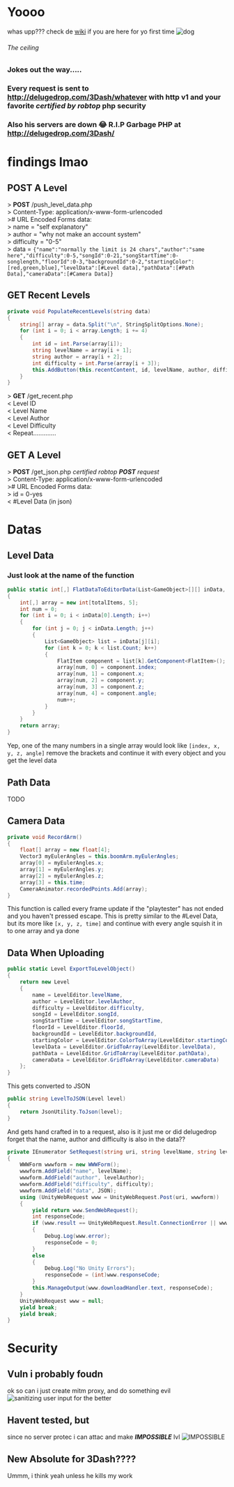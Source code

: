 # Yoooo
whas upp??? 
check de [wiki](https://github.com/RewardedIvan/3DPS/wiki/Home-or-TOC) if you are here for yo first time
![dog](https://imgs.search.brave.com/h6cXzBdjQLJeVel33pPYteS4IduQxcniXfQM1G_1dME/rs:fit:1200:720:1/g:ce/aHR0cHM6Ly9pLnl0/aW1nLmNvbS92aS95/UXBKdnBjSlR1by9t/YXhyZXNkZWZhdWx0/LmpwZw)
###### The ceiling
### Jokes out the way.....
  

### Every request is sent to http://delugedrop.com/3Dash/whatever with http v1 and your favorite *certified by robtop* php security
### Also his servers are down 😂 R.I.P Garbage PHP at http://delugedrop.com/3Dash/

# findings lmao
## POST A Level
\> **POST** /push_level_data.php  
\> Content-Type: application/x-www-form-urlencoded  
\># URL Encoded Forms data:  
\> name = "self explanatory"  
\> author = "why not make an account system"  
\> difficulty = "0-5"  
\> data = `{"name":"normally the limit is 24 chars","author":"same here","difficulty":0-5,"songId":0-21,"songStartTime":0-songlength,"floorId":0-3,"backgroundId":0-2,"startingColor":[red,green,blue],"levelData":[#Level data],"pathData":[#Path Data],"cameraData":[#Camera Data]}` 

## GET Recent Levels
```csharp
private void PopulateRecentLevels(string data)
{
	string[] array = data.Split("\n", StringSplitOptions.None);
	for (int i = 0; i < array.Length; i += 4)
	{
		int id = int.Parse(array[i]);
		string levelName = array[i + 1];
		string author = array[i + 2];
		int difficulty = int.Parse(array[i + 3]);
		this.AddButton(this.recentContent, id, levelName, author, difficulty);
	}
}
```
\> **GET** /get_recent.php  
< Level ID  
< Level Name  
< Level Author  
< Level Difficulty  
< Repeat.............  

## GET A Level
\> **POST** /get_json.php *certified robtop **POST** request*  
\> Content-Type: application/x-www-form-urlencoded  
\># URL Encoded Forms data:  
\> id = 0-yes  
< #Level Data (in json)  

# Datas

## Level Data
### Just look at the name of the function
```csharp
public static int[,] FlatDataToEditorData(List<GameObject>[][] inData, int totalItems)
{
	int[,] array = new int[totalItems, 5];
	int num = 0;
	for (int i = 0; i < inData[0].Length; i++)
	{
		for (int j = 0; j < inData.Length; j++)
		{
			List<GameObject> list = inData[j][i];
			for (int k = 0; k < list.Count; k++)
			{
				FlatItem component = list[k].GetComponent<FlatItem>();
				array[num, 0] = component.index;
				array[num, 1] = component.x;
				array[num, 2] = component.y;
				array[num, 3] = component.z;
				array[num, 4] = component.angle;
				num++;
			}
		}
	}
	return array;
}
```
Yep, one of the many numbers in a single array would look like `[index, x, y, z, angle]`
remove the brackets and continue it with every object and you get the level data

## Path Data
TODO

## Camera Data
```csharp
private void RecordArm()
{
	float[] array = new float[4];
	Vector3 myEulerAngles = this.boomArm.myEulerAngles;
	array[0] = myEulerAngles.x;
	array[1] = myEulerAngles.y;
	array[2] = myEulerAngles.z;
	array[3] = this.time;
	CameraAnimator.recordedPoints.Add(array);
}
```
This function is called every frame update if the "playtester" has not ended and you haven't pressed escape.
This is pretty similar to the #Level Data, but its more like `[x, y, z, time]` and
continue with every angle squish it in to one array and ya done

## Data When Uploading
```csharp
public static Level ExportToLevelObject()
{
	return new Level
	{
		name = LevelEditor.levelName,
		author = LevelEditor.levelAuthor,
		difficulty = LevelEditor.difficulty,
		songId = LevelEditor.songId,
		songStartTime = LevelEditor.songStartTime,
		floorId = LevelEditor.floorId,
		backgroundId = LevelEditor.backgroundId,
		startingColor = LevelEditor.ColorToArray(LevelEditor.startingColor),
		levelData = LevelEditor.GridToArray(LevelEditor.levelData),
		pathData = LevelEditor.GridToArray(LevelEditor.pathData),
		cameraData = LevelEditor.GridToArray(LevelEditor.cameraData)
	};
}
```
This gets converted to JSON
```csharp
public string LevelToJSON(Level level)
{
	return JsonUtility.ToJson(level);
}
```
And gets hand crafted in to a request, also is it just me or did delugedrop forget that the name, author and difficulty is also in the data??
```csharp
private IEnumerator SetRequest(string uri, string levelName, string levelAuthor, int difficulty, string JSON)
{
	WWWForm wwwform = new WWWForm();
	wwwform.AddField("name", levelName);
	wwwform.AddField("author", levelAuthor);
	wwwform.AddField("difficulty", difficulty);
	wwwform.AddField("data", JSON);
	using (UnityWebRequest www = UnityWebRequest.Post(uri, wwwform))
	{
		yield return www.SendWebRequest();
		int responseCode;
		if (www.result == UnityWebRequest.Result.ConnectionError || www.result ==UnityWebRequest.Result.DataProcessingError || www.result ==UnityWebRequest.Result.ProtocolError)
		{
			Debug.Log(www.error);
			responseCode = 0;
		}
		else
		{
			Debug.Log("No Unity Errors");
			responseCode = (int)www.responseCode;
		}
		this.ManageOutput(www.downloadHandler.text, responseCode);
	}
	UnityWebRequest www = null;
	yield break;
	yield break;
}
```

# Security
## Vuln i probably foudn
ok so can i just create mitm proxy, and do something evil 
![sanitizing user input for the better](https://i.imgur.com/cmp3z6z.png)  

## Havent tested, but
since no server protec i can attac and make ***IMPOSSIBLE*** lvl
![IMPOSSIBLE](https://i.imgur.com/SdpRUe8.png)

## New Absolute for 3Dash????
Ummm, i think yeah unless he kills my work

